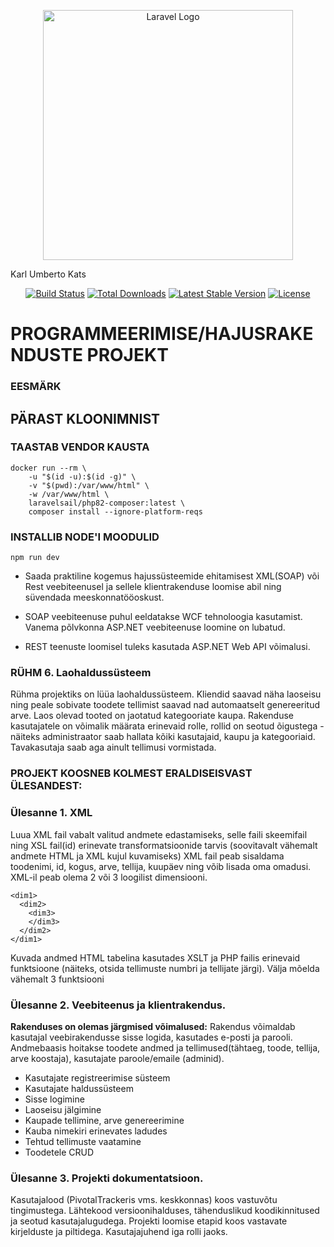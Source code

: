 <p align="center"><a href="https://laravel.com" target="_blank"><img src="https://raw.githubusercontent.com/laravel/art/master/logo-lockup/5%20SVG/2%20CMYK/1%20Full%20Color/laravel-logolockup-cmyk-red.svg" width="400" alt="Laravel Logo"></a></p>
Karl Umberto Kats
<p align="center">
<a href="https://github.com/laravel/framework/actions"><img src="https://github.com/laravel/framework/workflows/tests/badge.svg" alt="Build Status"></a>
<a href="https://packagist.org/packages/laravel/framework"><img src="https://img.shields.io/packagist/dt/laravel/framework" alt="Total Downloads"></a>
<a href="https://packagist.org/packages/laravel/framework"><img src="https://img.shields.io/packagist/v/laravel/framework" alt="Latest Stable Version"></a>
<a href="https://packagist.org/packages/laravel/framework"><img src="https://img.shields.io/packagist/l/laravel/framework" alt="License"></a>
</p>

# **PROGRAMMEERIMISE/HAJUSRAKENDUSTE PROJEKT**
### **EESMÄRK**


## **PÄRAST KLOONIMNIST**
### **TAASTAB VENDOR KAUSTA**
```
docker run --rm \
    -u "$(id -u):$(id -g)" \
    -v "$(pwd):/var/www/html" \
    -w /var/www/html \
    laravelsail/php82-composer:latest \
    composer install --ignore-platform-reqs
```
### **INSTALLIB NODE'I MOODULID**
```
npm run dev
```
- Saada praktiline kogemus hajussüsteemide ehitamisest XML(SOAP) või Rest veebiteenusel ja sellele klientrakenduse loomise abil ning süvendada meeskonnatööoskust.

- SOAP veebiteenuse puhul eeldatakse WCF tehnoloogia kasutamist. Vanema põlvkonna ASP.NET veebiteenuse loomine on lubatud.

- REST teenuste loomisel tuleks kasutada ASP.NET Web API võimalusi.


### RÜHM 6. Laohaldussüsteem
Rühma projektiks on lüüa laohaldussüsteem. Kliendid saavad näha laoseisu ning peale
sobivate toodete tellimist saavad nad automaatselt genereeritud arve. Laos olevad tooted on
jaotatud kategooriate kaupa.
Rakenduse kasutajatele on võimalik määrata erinevaid rolle, rollid on seotud õigustega -
näiteks administraator saab hallata kõiki kasutajaid, kaupu ja kategooriaid.
Tavakasutaja saab aga ainult tellimusi vormistada.

### **PROJEKT KOOSNEB KOLMEST ERALDISEISVAST ÜLESANDEST:**
### **Ülesanne 1. XML**
Luua XML fail vabalt valitud andmete edastamiseks, selle faili skeemifail ning XSL fail(id)
erinevate transformatsioonide tarvis (soovitavalt vähemalt andmete HTML ja XML kujul
kuvamiseks)
XML fail peab sisaldama toodenimi, id, kogus, arve, tellija, kuupäev ning võib lisada
oma omadusi.
XML-il peab olema 2 või 3 loogilist dimensiooni.

```
<dim1>
  <dim2>
    <dim3>
    </dim3>
  </dim2>
</dim1>
```




Kuvada andmed HTML tabelina kasutades XSLT ja PHP failis erinevaid funktsioone
(näiteks, otsida tellimuste numbri ja tellijate järgi).
Välja mõelda vähemalt 3 funktsiooni

### **Ülesanne 2. Veebiteenus ja klientrakendus.**
**Rakenduses on olemas järgmised võimalused:**
Rakendus võimaldab kasutajal veebirakendusse sisse logida, kasutades e-posti ja parooli.
Andmebaasis hoitakse toodete andmed ja tellimused(tähtaeg, toode, tellija, arve koostaja),
kasutajate paroole/emaile (adminid).

-  Kasutajate registreerimise süsteem
-  Kasutajate haldussüsteem
-  Sisse logimine
-  Laoseisu jälgimine
-  Kaupade tellimine, arve genereerimine
-  Kauba nimekiri erinevates ladudes
-  Tehtud tellimuste vaatamine
-  Toodetele CRUD

### **Ülesanne 3. Projekti dokumentatsioon.**

Kasutajalood (PivotalTrackeris vms. keskkonnas) koos vastuvõtu tingimustega.
Lähtekood versioonihalduses, tähenduslikud koodikinnitused ja seotud kasutajalugudega.
Projekti loomise etapid koos vastavate kirjelduste ja piltidega.
Kasutajajuhend iga rolli jaoks.
